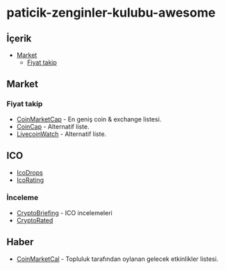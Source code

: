 # paticik-zenginler-kulubu-awesome

## İçerik

- [Market](#market)
	- [Fiyat takip](#fiyat-takip)
  
## Market

### Fiyat takip

- [CoinMarketCap](https://coinmarketcap.com/) - En geniş coin & exchange listesi.
- [CoinCap](http://coincap.io/) - Alternatif liste.
- [LivecoinWatch](https://www.livecoinwatch.com/) - Alternatif liste.


## ICO

- [IcoDrops](https://icodrops.com/)
- [IcoRating](https://icorating.com/)

### İnceleme

- [CryptoBriefing](https://cryptobriefing.com/category/ico-reviews/) - ICO incelemeleri
- [CryptoRated](https://cryptorated.com/)

## Haber

- [CoinMarketCal](https://coinmarketcal.com/) - Topluluk tarafından oylanan gelecek etkinlikler listesi.



